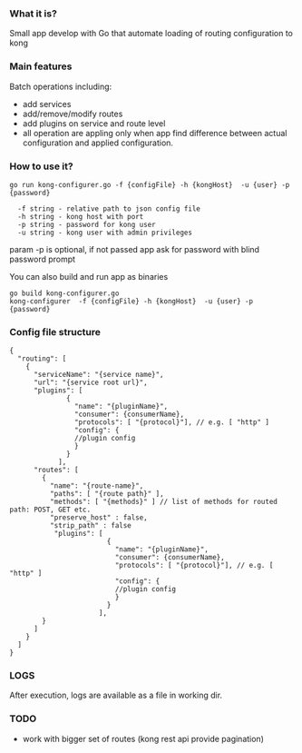 ### What it is?
Small app develop with Go that automate loading of routing configuration to kong

### Main features

Batch operations including:

- add services
- add/remove/modify routes
- add plugins on service and route level
- all operation are appling only when app find difference between actual configuration and applied configuration.

### How to use it?

```go run kong-configurer.go -f {configFile} -h {kongHost}  -u {user} -p {password}```
```
  -f string - relative path to json config file
  -h string - kong host with port
  -p string - password for kong user
  -u string - kong user with admin privileges
```
param -p is optional, if not passed app ask for password with blind password prompt

You can also build and run app as binaries
```
go build kong-configurer.go
kong-configurer  -f {configFile} -h {kongHost}  -u {user} -p {password}
```

### Config file structure
```
{
  "routing": [
    {
      "serviceName": "{service name}",
      "url": "{service root url}",
      "plugins": [
              {
                "name": "{pluginName}",
                "consumer": {consumerName},
                "protocols": [ "{protocol}"], // e.g. [ "http" ]
                "config": {
                //plugin config
                }
              }
            ],
      "routes": [
        {
          "name": "{route-name}",
          "paths": [ "{route path}" ],
          "methods": [ "{methods}" ] // list of methods for routed path: POST, GET etc.
          "preserve_host" : false,
          "strip_path" : false
           "plugins": [
                        {
                          "name": "{pluginName}",
                          "consumer": {consumerName},
                          "protocols": [ "{protocol}"], // e.g. [ "http" ]
                          "config": {
                          //plugin config
                          }
                        }
                      ],
        }
      ]
    }
  ]
}
```

### LOGS
After execution, logs are available as a file in working dir. 

### TODO
- work with bigger set of routes (kong rest api provide pagination)

